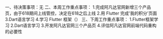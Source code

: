 一、待决策事项：无
二、本周工作重点事项：
1.完成阿凡达官网新增三个产品页，由于618期间上线管控，决定在618之后上线
2.用 Flutter 完成'我的积分'页面
3.Dart语言学习
4.学习 Flutter 框架（）
三、下周工作重点事项：
1.Flutter框架学习
2.Dart语言学习
3.开发阿凡达官网三个产品页
4.评估阿凡达官网前端代码重构的必要性